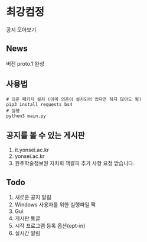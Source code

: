 # 최강컴정
공지 모아보기

## News
버전 proto.1 완성

## 사용법
```
# 의존 패키지 설치 (이미 의존이 설치되어 있다면 하지 않아도 됨)
pip3 install requests bs4
# 실행
python3 main.py
```

## 공지를 볼 수 있는 게시판
1. it.yonsei.ac.kr
2. yonsei.ac.kr
3. 원주학술정보원 자치회 책갈피
추가 사항 요청 받습니다.

## Todo
1. 새로운 공지 알림
2. Windows 사용자를 위한 실행파일 팩
3. Gui
4. 게시판 토글
5. 시작 프로그램 등록 옵션(opt-in)
6. 실시간 알림
